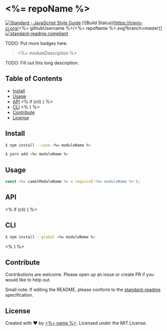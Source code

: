 # <%= repoName %> 
[![Standard - JavaScript Style Guide](https://cdn.rawgit.com/feross/standard/master/badge.svg)](https://github.com/feross/standard)
[![Build Status](https://travis-ci.org/<%= githubUsername %>/<%= repoName %>.svg?branch=master)]
[![standard-readme compliant](https://img.shields.io/badge/standard--readme-OK-green.svg?style=flat-square)](https://github.com/RichardLitt/standard-readme)

TODO: Put more badges here.

> <%= moduleDescription %>

TODO: Fill out this long description.

## Table of Contents

- [Install](#install)
- [Usage](#usage)
- [API](#api)
<% if (cli) { %>
- [CLI](#cli)
<% } %>
- [Contribute](#contribute)
- [License](#license)


## Install

```sh
$ npm install --save <%= moduleName %>
```

```sh
$ yarn add <%= moduleName %>
```

## Usage

```js
const <%= camelModuleName %> = require('<%= moduleName %>');
```

## API

<% if (cli) { %>

## CLI

```sh
$ npm install --global <%= moduleName %>
```
<% } %>

## Contribute

Contributions are welcome. Please open up an issue or create PR if you would like to help out.

Small note: If editing the README, please conform to the [standard-readme](https://github.com/RichardLitt/standard-readme) specification.

## License

Created with ♥ by [<%= name %>](<%= website %>). Licensed under the MIT License.